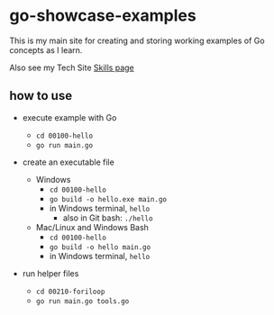 # go-showcase-examples

This is my main site for creating and storing working examples of Go concepts as I learn.

Also see my Tech Site [Skills page](https://tanguay-eu.vercel.app/skills)

## how to use

- execute example with Go
  - `cd 00100-hello`
  - `go run main.go`

- create an executable file
  - Windows
    - `cd 00100-hello`
    - `go build -o hello.exe main.go`
    - in Windows terminal, `hello`
      - also in Git bash: `./hello`
  - Mac/Linux and Windows Bash
    - `cd 00100-hello`
    - `go build -o hello main.go`
    - in Windows terminal, `hello`

- run helper files
  - `cd 00210-foriloop`
  - `go run main.go tools.go`
